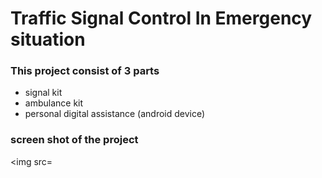 # Traffic Signal Control In Emergency situation

<h3> This project consist of 3 parts</h3>

<ul>
  <li>signal kit</li>
  <li>ambulance kit</li>
  <li> personal digital assistance (android device)</li>
</ul>

<h3> screen shot of the project </h3>

<img src=
